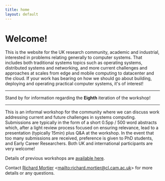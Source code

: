 ```yaml
---
title: home
layout: default
---
```


# Welcome!

This is the website for the UK research community, academic and industrial,
interested in problems relating generally to computer systems. That includes
both traditional systems topics such as operating systems, distributed systems
and networking, and more current challenges and approaches at scales from edge
and mobile computing to datacenter and the cloud. If your work has bearing on
how we should go about building, deploying and operating practical computer
systems, it's of interest!

----

Stand by for information regarding the **Eighth** iteration of the workshop!

----

This is an informal workshop for the community where we can discuss work
addressing current and future challenges in systems computing.
Submissions are typically in the form of a short 0.5pp / 500 word abstracts which,
after a light review process focused on ensuring relevance, lead to a presentation
(typically 15min) plus Q&A at the workshop. In the event that too many submissions
are received, preference is given to PhD students, and Early Career Researchers.
Both UK and international participants are very welcome!

Details of previous workshops are [available here](/workshop).

Contact [Richard Mortier][mort] &lt;<mailto:richard.mortier@cl.cam.ac.uk>&gt;
for more details or any questions.

[mort]: https://mort.io/
